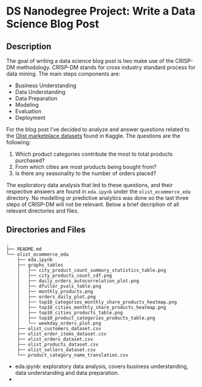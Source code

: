 # DS Nanodegree Project: Write a Data Science Blog Post
## Description
The goal of writing a data science blog post is two make use of the CRISP-DM methodology.
CRISP-DM stands for cross industry standard process for data mining. The main steps components are:
* Business Understanding
* Data Understanding
* Data Preparation
* Modeling
* Evaluation
* Deployment

For the blog post I've decided to analyze and answer questions related to the [Olist marketplace datasets](https://www.kaggle.com/olistbr/brazilian-ecommerce) found in Kaggle. The questions are the following:

1. Which product categories contribute the most to total products purchased?
2. From which cities are most products being bought from?
3. Is there any seasonality to the number of orders placed?

The exploratory data analysis that led to these questions, and their respective answers are found in `eda.ipynb` under the `olist_ecommerce_eda` directory. No modelling or predictive analytics was done so the last three steps of CRISP-DM will not be relevant. Below a brief decription of all relevant directories and files.

## Directories and Files
```
.
├── README.md
└── olist_ecommerce_eda
    ├── eda.ipynb
    ├── graphs_tables
    │   ├── city_product_count_summary_statistics_table.png
    │   ├── city_products_count_cdf.png
    │   ├── daily_orders_autocorrelation_plot.png
    │   ├── dfuller_pvals_table.png
    │   ├── monthly_products.png
    │   ├── orders_daily_plot.png
    │   ├── top10_categories_monthly_share_products_heatmap.png
    │   ├── top10_cities_monthly_share_products_heatmap.png
    │   ├── top10_cities_products_table.png
    │   ├── top10_product_categories_products_table.png
    │   └── weekday_orders_plot.png
    ├── olist_customers_dataset.csv
    ├── olist_order_items_dataset.csv
    ├── olist_orders_dataset.csv
    ├── olist_products_dataset.csv
    ├── olist_sellers_dataset.csv
    └── product_category_name_translation.csv
```

* eda.ipynb: exploratory data analysis, covers business understanding, data understanding and data preparation.
* 
